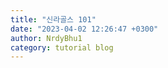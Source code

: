 ```yaml
---
title: "신라골스 101"
date: "2023-04-02 12:26:47 +0300"
author: NrdyBhu1
category: tutorial blog
---
```

